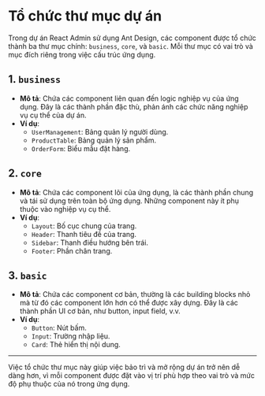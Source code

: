 # Tổ chức thư mục dự án

Trong dự án React Admin sử dụng Ant Design, các component được tổ chức thành ba thư mục chính: `business`, `core`, và `basic`. Mỗi thư mục có vai trò và mục đích riêng trong việc cấu trúc ứng dụng.

## 1. `business`

- **Mô tả**: Chứa các component liên quan đến logic nghiệp vụ của ứng dụng. Đây là các thành phần đặc thù, phản ánh các chức năng nghiệp vụ cụ thể của dự án.
- **Ví dụ**:
  - `UserManagement`: Bảng quản lý người dùng.
  - `ProductTable`: Bảng quản lý sản phẩm.
  - `OrderForm`: Biểu mẫu đặt hàng.

## 2. `core`

- **Mô tả**: Chứa các component lõi của ứng dụng, là các thành phần chung và tái sử dụng trên toàn bộ ứng dụng. Những component này ít phụ thuộc vào nghiệp vụ cụ thể.
- **Ví dụ**:
  - `Layout`: Bố cục chung của trang.
  - `Header`: Thanh tiêu đề của trang.
  - `Sidebar`: Thanh điều hướng bên trái.
  - `Footer`: Phần chân trang.

## 3. `basic`

- **Mô tả**: Chứa các component cơ bản, thường là các building blocks nhỏ mà từ đó các component lớn hơn có thể được xây dựng. Đây là các thành phần UI cơ bản, như button, input field, v.v.
- **Ví dụ**:
  - `Button`: Nút bấm.
  - `Input`: Trường nhập liệu.
  - `Card`: Thẻ hiển thị nội dung.

---

Việc tổ chức thư mục này giúp việc bảo trì và mở rộng dự án trở nên dễ dàng hơn, vì mỗi component được đặt vào vị trí phù hợp theo vai trò và mức độ phụ thuộc của nó trong ứng dụng.
